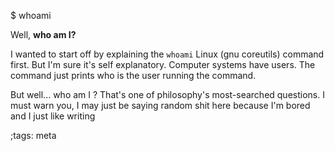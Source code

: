 $ whoami


Well, **who am I?**

I wanted to start off by explaining the `whoami` Linux (gnu coreutils) command first. But I'm sure it's self explanatory. Computer systems have users. The command just prints who is the user running the command.

But well... who am I ? That's one of
philosophy's most-searched questions.
I must warn you, I may just be saying random shit here because I'm bored 
and I just like writing

;tags: meta